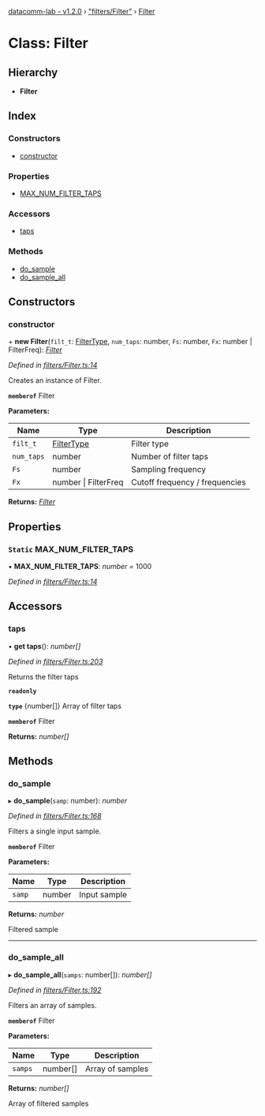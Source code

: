 [datacomm-lab - v1.2.0](../README.md) › ["filters/Filter"](../modules/_filters_filter_.md) › [Filter](_filters_filter_.filter.md)

# Class: Filter

## Hierarchy

* **Filter**

## Index

### Constructors

* [constructor](_filters_filter_.filter.md#constructor)

### Properties

* [MAX_NUM_FILTER_TAPS](_filters_filter_.filter.md#static-max_num_filter_taps)

### Accessors

* [taps](_filters_filter_.filter.md#taps)

### Methods

* [do_sample](_filters_filter_.filter.md#do_sample)
* [do_sample_all](_filters_filter_.filter.md#do_sample_all)

## Constructors

###  constructor

\+ **new Filter**(`filt_t`: [FilterType](../enums/_filters_filter_.filtertype.md), `num_taps`: number, `Fs`: number, `Fx`: number | FilterFreq): *[Filter](_filters_filter_.filter.md)*

*Defined in [filters/Filter.ts:14](https://github.com/chidiwilliams/datacomm-lab/blob/dd30902/src/filters/Filter.ts#L14)*

Creates an instance of Filter.

**`memberof`** Filter

**Parameters:**

Name | Type | Description |
------ | ------ | ------ |
`filt_t` | [FilterType](../enums/_filters_filter_.filtertype.md) | Filter type |
`num_taps` | number | Number of filter taps |
`Fs` | number | Sampling frequency |
`Fx` | number &#124; FilterFreq | Cutoff frequency / frequencies |

**Returns:** *[Filter](_filters_filter_.filter.md)*

## Properties

### `Static` MAX_NUM_FILTER_TAPS

▪ **MAX_NUM_FILTER_TAPS**: *number* = 1000

*Defined in [filters/Filter.ts:14](https://github.com/chidiwilliams/datacomm-lab/blob/dd30902/src/filters/Filter.ts#L14)*

## Accessors

###  taps

• **get taps**(): *number[]*

*Defined in [filters/Filter.ts:203](https://github.com/chidiwilliams/datacomm-lab/blob/dd30902/src/filters/Filter.ts#L203)*

Returns the filter taps

**`readonly`** 

**`type`** {number[]} Array of filter taps

**`memberof`** Filter

**Returns:** *number[]*

## Methods

###  do_sample

▸ **do_sample**(`samp`: number): *number*

*Defined in [filters/Filter.ts:168](https://github.com/chidiwilliams/datacomm-lab/blob/dd30902/src/filters/Filter.ts#L168)*

Filters a single input sample.

**`memberof`** Filter

**Parameters:**

Name | Type | Description |
------ | ------ | ------ |
`samp` | number | Input sample |

**Returns:** *number*

Filtered sample

___

###  do_sample_all

▸ **do_sample_all**(`samps`: number[]): *number[]*

*Defined in [filters/Filter.ts:192](https://github.com/chidiwilliams/datacomm-lab/blob/dd30902/src/filters/Filter.ts#L192)*

Filters an array of samples.

**`memberof`** Filter

**Parameters:**

Name | Type | Description |
------ | ------ | ------ |
`samps` | number[] | Array of samples |

**Returns:** *number[]*

Array of filtered samples
